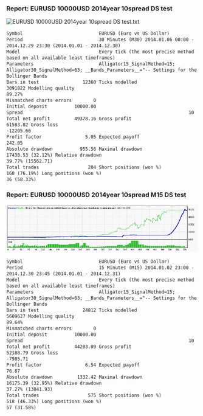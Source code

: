 
### Report: EURUSD 10000USD 2014year 10spread DS test

![EURUSD 10000USD 2014year 10spread DS test.txt](./EURUSD-10000USD-2014year-10spread-DS-test.gif)

    Symbol                            EURUSD (Euro vs US Dollar)
    Period                            30 Minutes (M30) 2014.01.06 00:00 - 2014.12.29 23:30 (2014.01.01 - 2014.12.30)
    Model                             Every tick (the most precise method based on all available least timeframes)
    Parameters                        Alligator15_SignalMethod=15; Alligator30_SignalMethod=63; __Bands_Parameters__="-- Settings for the Bollinger Bands
    Bars in test                12360 Ticks modelled                         3091822 Modelling quality                                              89.27%
    Mismatched charts errors        0
    Initial deposit          10000.00                                                Spread                                                             10
    Total net profit         49378.16 Gross profit                          61583.82 Gross loss                                                  -12205.66
    Profit factor                5.05 Expected payoff                         242.05
    Absolute drawdown          955.56 Maximal drawdown             17438.53 (32.12%) Relative drawdown                                   39.77% (15562.71)
    Total trades                  204 Short positions (won %)           168 (76.19%) Long positions (won %)                                    36 (58.33%)

### Report: EURUSD 10000USD 2014year 10spread M15 DS test

![EURUSD 10000USD 2014year 10spread M15 DS test.txt](./EURUSD-10000USD-2014year-10spread-M15-DS-test.gif)

    Symbol                            EURUSD (Euro vs US Dollar)
    Period                            15 Minutes (M15) 2014.01.02 23:00 - 2014.12.30 23:45 (2014.01.01 - 2014.12.31)
    Model                             Every tick (the most precise method based on all available least timeframes)
    Parameters                        Alligator15_SignalMethod=15; Alligator30_SignalMethod=63; __Bands_Parameters__="-- Settings for the Bollinger Bands
    Bars in test                24812 Ticks modelled                         5609627 Modelling quality                                              89.64%
    Mismatched charts errors        0
    Initial deposit          10000.00                                                Spread                                                             10
    Total net profit         44203.09 Gross profit                          52188.79 Gross loss                                                   -7985.71
    Profit factor                6.54 Expected payoff                          76.87
    Absolute drawdown         1332.42 Maximal drawdown             16175.39 (32.95%) Relative drawdown                                   37.27% (13841.93)
    Total trades                  575 Short positions (won %)           518 (46.33%) Long positions (won %)                                    57 (31.58%)
